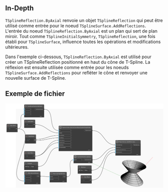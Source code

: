 ## In-Depth
`TSplineReflection.ByAxial` renvoie un objet `TSplineReflection` qui peut être utilisé comme entrée pour le noeud `TSplineSurface.AddReflections`.
L'entrée du noeud `TSplineReflection.ByAxial` est un plan qui sert de plan miroir. Tout comme `TSplineInitialSymmetry`, `TSplineReflection`, une fois établi pour `TSplineSurface`, influence toutes les opérations et modifications ultérieures.

Dans l'exemple ci-dessous, `TSplineReflection.ByAxial` est utilisé pour créer un TSplineReflection positionné en haut du cône de T-Spline. La réflexion est ensuite utilisée comme entrée pour les noeuds `TSplineSurface.AddReflections` pour refléter le cône et renvoyer une nouvelle surface de T-Spline.

## Exemple de fichier

![Example](./Autodesk.DesignScript.Geometry.TSpline.TSplineReflection.ByAxial_img.jpg)
